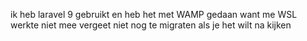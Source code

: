 ik heb laravel 9 gebruikt en heb het met WAMP gedaan want me WSL werkte niet mee vergeet niet nog te migraten als je het wilt na kijken